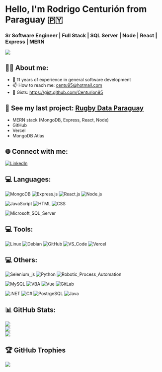 # Hello, I'm Rodrigo Centurión from Paraguay 🇵🇾
### Sr Software Engineer | Full Stack | SQL Server | Node | React | Express | MERN

![](https://komarev.com/ghpvc/?username=Centurion95&style=for-the-badge)

## 👨‍💻 About me:
- 💼 11 years of experience in general software development
- 📫 How to reach me: centu95@hotmail.com
- 📝 Gists: https://gist.github.com/Centurion95

## 🚀 See my last project: [Rugby Data Paraguay](https://rugby-data-paraguay.vercel.app) 
- MERN stack (MongoDB, Express, React, Node)
- GitHub
- Vercel
- MongoDB Atlas

## 🌐 Connect with me:
[![LinkedIn](https://img.shields.io/badge/-LinkedIn-0077B5?style=for-the-badge&logo=linkedin&logoColor=white)](https://www.linkedin.com/in/rcenturion95/)

## 💻 Languages:
![MongoDB](https://img.shields.io/badge/-MongoDB-47A248?style=for-the-badge&logo=mongodb&logoColor=white)
![Express.js](https://img.shields.io/badge/-Express.js-000000?style=for-the-badge&logo=express&logoColor=white)
![React.js](https://img.shields.io/badge/-React.js-20232A?style=for-the-badge&logo=react&logoColor=61DAFB)
![Node.js](https://img.shields.io/badge/-Node.js-339933?style=for-the-badge&logo=node.js&logoColor=white)

![JavaScript](https://img.shields.io/badge/-JavaScript-F7DF1E?style=for-the-badge&logo=javascript&logoColor=black)
![HTML](https://img.shields.io/badge/-HTML-E34F26?style=for-the-badge&logo=html5&logoColor=white)
![CSS](https://img.shields.io/badge/-CSS-1572B6?style=for-the-badge&logo=css3&logoColor=white)
  
![Microsoft_SQL_Server](https://img.shields.io/badge/Microsoft_SQL_Server-CC2927?style=for-the-badge&logo=microsoft-sql-server&logoColor=white)

## 💻 Tools:
![Linux](https://img.shields.io/badge/Linux-FCC624?style=for-the-badge&logo=linux&logoColor=black)
![Debian](https://img.shields.io/badge/Debian-A81D33?style=for-the-badge&logo=debian&logoColor=white)
![GitHub](https://img.shields.io/badge/GitHub-100000?style=for-the-badge&logo=github&logoColor=white)
![VS_Code](https://img.shields.io/badge/VS_Code-0078D4?style=for-the-badge&logo=visual%20studio%20code&logoColor=white)
![Vercel](https://img.shields.io/badge/vercel-%23000000.svg?style=for-the-badge&logo=vercel&logoColor=white)

## 💻 Others:
![Selenium_js](https://img.shields.io/badge/Selenium_JS-43B02A?style=for-the-badge&logo=Selenium&logoColor=white)
![Python](https://img.shields.io/badge/Python-14354C?style=for-the-badge&logo=python&logoColor=F7DF1E)
![Robotic_Process_Automation](https://img.shields.io/badge/-Robotic_Process_Automation-F7DF1E?style=for-the-badge)
  
![MySQL](https://img.shields.io/badge/MySQL-00000F?style=for-the-badge&logo=mysql&logoColor=white)
![VBA](https://img.shields.io/badge/VBA_Excel-217346?style=for-the-badge&logo=microsoft-excel&logoColor=white)
![Vue](https://img.shields.io/badge/Vue.js-35495E?style=for-the-badge&logo=vue.js&logoColor=4FC08D)
![GitLab](https://img.shields.io/badge/GitLab-330F63?style=for-the-badge&logo=gitlab&logoColor=E34F26)

![.NET](https://img.shields.io/badge/.NET-5C2D91?style=for-the-badge&logo=.net&logoColor=white)
![C#](https://img.shields.io/badge/C%23-239120?style=for-the-badge&logo=c-sharp&logoColor=white)
![PostrgeSQL](https://img.shields.io/badge/PostgreSQL-316192?style=for-the-badge&logo=postgresql&logoColor=white)
![Java](https://img.shields.io/badge/Java-CC342D?style=for-the-badge&logo=java&logoColor=white)

## 📊 GitHub Stats:
![](https://github-readme-stats.vercel.app/api?username=Centurion95&theme=dark&hide_border=false&include_all_commits=true&count_private=true)<br/>
![](https://github-readme-streak-stats.herokuapp.com/?user=Centurion95&theme=dark&hide_border=false)<br/>
![](https://github-readme-stats.vercel.app/api/top-langs/?username=Centurion95&theme=dark&hide_border=false&include_all_commits=true&count_private=true&layout=compact)

## 🏆 GitHub Trophies
![](https://github-profile-trophy.vercel.app/?username=Centurion95&theme=apprentice&no-frame=false&no-bg=false&margin-w=4)
